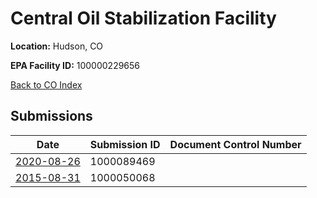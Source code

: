 # Central Oil Stabilization Facility

**Location:** Hudson, CO

**EPA Facility ID:** 100000229656

[Back to CO Index](../../index.md)

## Submissions

| Date | Submission ID | Document Control Number |
|------|--------------|-------------------------|
| [2020-08-26](submissions/1000089469.md) | 1000089469 |  |
| [2015-08-31](submissions/1000050068.md) | 1000050068 |  |
